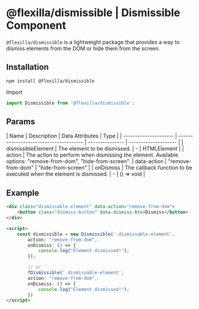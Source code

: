 # @flexilla/dismissible | Dismissible Component

`@flexilla/dismissible` is a lightweight package that provides a way to dismiss elements from the DOM or hide them from the screen.

## Installation

```shell
npm install @flexilla/dismissible
```
Import 
```js
import Dismissible from '@flexilla/dismissible';
```

## Params

| Name | Description | Data Attributes | Type | | --------------------- | -------------------------------------- | --------------- | -------------------- | | dismissibleElement | The element to be dismissed. | - | HTMLElement | | action | The action to perform when dismissing the element. Available options: "remove-from-dom", "hide-from-screen". | data-action | "remove-from-dom" \| "hide-from-screen" | | onDismiss | The callback function to be executed when the element is dismissed. | - | () => void |

## Example
```html
<div class="dismissable-element" data-action="remove-from-dom">
    <button class="dismiss-button" data-dismiss-btn>Dismiss</button>
</div>

<script>
    const dismissible = new Dismissible('.dismissable-element',
        action: "remove-from-dom",
        onDismiss: () => {
            console.log("Element dismissed!");
        });

        // or 
        fDismissible('.dismissable-element',
        action: "remove-from-dom",
        onDismiss: () => {
            console.log("Element dismissed!");
        })
</script>
```